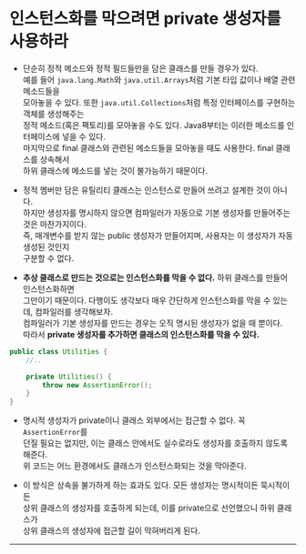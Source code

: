 # 인스턴스화를 막으려면 private 생성자를 사용하라

- 단순히 정적 메소드와 정적 필드들만을 담은 클래스를 만들 경우가 있다.  
  예를 들어 `java.lang.Math`와 `java.util.Arrays`처럼 기본 타입 값이나 배열 관련 메소드들을  
  모아놓을 수 있다. 또한 `java.util.Collections`처럼 특정 인터페이스를 구현하는 객체를 생성해주는  
  정적 메소드(혹은 팩토리)를 모아놓을 수도 있다. Java8부터는 이러한 메소드를 인터페이스에 넣을 수 있다.  
  마지막으로 final 클래스와 관련된 메소드들을 모아놓을 때도 사용한다. final 클래스를 상속해서  
  하위 클래스에 메소드를 넣는 것이 불가능하기 때문이다.

- 정적 멤버만 담은 유틸리티 클래스는 인스턴스로 만들어 쓰려고 설계한 것이 아니다.  
  하지만 생성자를 명시하지 않으면 컴파일러가 자동으로 기본 생성자를 만들어주는 것은 마찬가지이다.  
  즉, 매개변수를 받지 않는 public 생성자가 만들어지며, 사용자는 이 생성자가 자동 생성된 것인지  
  구분할 수 없다.

- **추상 클래스로 만드는 것으로는 인스턴스화를 막을 수 없다.** 하위 클래스를 만들어 인스턴스화하면  
  그만이기 때문이다. 다행이도 생각보다 매우 간단하게 인스턴스화를 막을 수 있는데, 컴파일러를 생각해보자.  
  컴파일러가 기본 생성자를 만드는 경우는 오직 명시된 생성자가 없을 때 뿐이다.  
  따라서 **private 생성자를 추가하면 클래스의 인스턴스화를 막을 수 있다.**

```java
public class Utilities {
	//..

	private Utilities() {
		throw new AssertionError();
	}
}
```

- 명시적 생성자가 private이니 클래스 외부에서는 접근할 수 없다. 꼭 `AssertionError`를  
  던질 필요는 없지만, 이는 클래스 안에서도 실수로라도 생성자를 호출하지 않도록 해준다.  
  위 코드는 어느 환경에서도 클래스가 인스턴스화되는 것을 막아준다.

- 이 방식은 상속을 불가하게 하는 효과도 있다. 모든 생성자는 명시적이든 묵시적이든  
  상위 클래스의 생성자를 호출하게 되는데, 이를 private으로 선언했으니 하위 클래스가  
  상위 클래스의 생성자에 접근할 길이 막혀버리게 된다.

---
